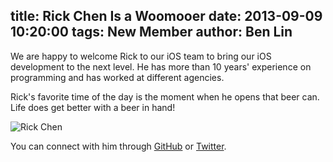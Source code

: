 title: Rick Chen Is a Woomooer
date: 2013-09-09 10:20:00
tags: New Member
author: Ben Lin
---

We are happy to welcome Rick to our iOS team to bring our iOS development to the next level. He has more than 10 years' experience on programming and has worked at different agencies.

Rick's favorite time of the day is the moment when he opens that beer can. Life does get better with a beer in hand!

![Rick Chen](/img/profile/rick-chen.png)

You can connect with him through [GitHub](https://github.com/rick711003) or [Twitter](https://twitter.com/rick711003).
